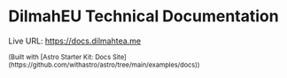 # DilmahEU Technical Documentation

Live URL: https://docs.dilmahtea.me

<small>
(Built with [Astro Starter Kit: Docs Site](https://github.com/withastro/astro/tree/main/examples/docs))</small>
